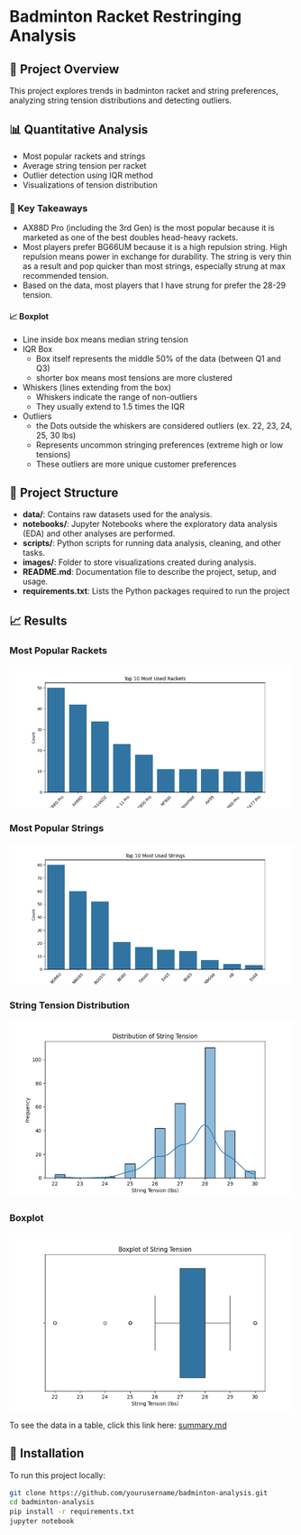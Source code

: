 # Badminton Racket Restringing Analysis

## 📌 Project Overview
This project explores trends in badminton racket and string preferences, analyzing string tension distributions and detecting outliers.

## 📊 Quantitative Analysis
- Most popular rackets and strings
- Average string tension per racket
- Outlier detection using IQR method
- Visualizations of tension distribution

### 🔑 Key Takeaways
- AX88D Pro (including the 3rd Gen) is the most popular because it is marketed as one of the best doubles head-heavy rackets. 
- Most players prefer BG66UM because it is a high repulsion string. High repulsion means power in exchange for durability. The string is very thin as a result and pop quicker than most strings, especially strung at max recommended tension.
- Based on the data, most players that I have strung for prefer the 28-29 tension. 

#### 📈 Boxplot
- Line inside box means median string tension
- IQR Box
  - Box itself represents the middle 50% of the data (between Q1 and Q3)
  - shorter box means most tensions are more clustered
- Whiskers (lines extending from the box)
  - Whiskers indicate the range of non-outliers
  - They usually extend to 1.5 times the IQR
- Outliers 
  - the Dots outside the whiskers are considered outliers (ex. 22, 23, 24, 25, 30 lbs)
  - Represents uncommon stringing preferences (extreme high or low tensions)
  - These outliers are more unique customer preferences


## 📁 Project Structure
- **data/**: Contains raw datasets used for the analysis.
- **notebooks/**: Jupyter Notebooks where the exploratory data analysis (EDA) and other analyses are performed.
- **scripts/**: Python scripts for running data analysis, cleaning, and other tasks.
- **images/**: Folder to store visualizations created during analysis.
- **README.md**: Documentation file to describe the project, setup, and usage.
- **requirements.txt**: Lists the Python packages required to run the project


## 📈 Results
### **Most Popular Rackets**
![racket chart](images/top_rackets.png)

### **Most Popular Strings**
![string chart](images/top_strings.png)

### **String Tension Distribution**
![tension chart](images/tension_distribution.png)

### **Boxplot**
![boxplot](images/boxplot_tension.png)

To see the data in a table, click this link here: [summary.md](summary.md)

## 🔧 Installation
To run this project locally:
```bash
git clone https://github.com/yourusername/badminton-analysis.git
cd badminton-analysis
pip install -r requirements.txt
jupyter notebook
```

